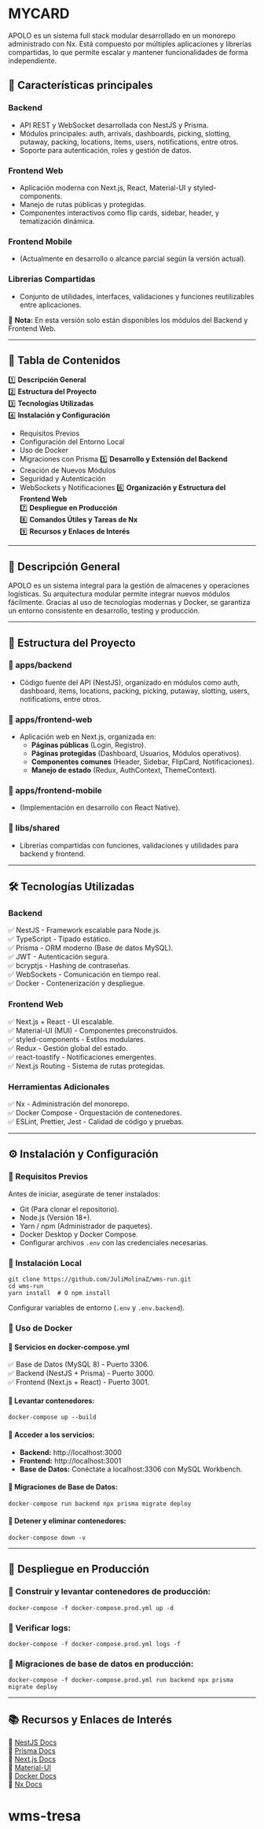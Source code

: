 # MYCARD

APOLO es un sistema full stack modular desarrollado en un monorepo administrado con Nx. Está compuesto por múltiples aplicaciones y librerías compartidas, lo que permite escalar y mantener funcionalidades de forma independiente.

## 📌 Características principales

### Backend
- API REST y WebSocket desarrollada con NestJS y Prisma.
- Módulos principales: auth, arrivals, dashboards, picking, slotting, putaway, packing, locations, items, users, notifications, entre otros.
- Soporte para autenticación, roles y gestión de datos.

### Frontend Web
- Aplicación moderna con Next.js, React, Material-UI y styled-components.
- Manejo de rutas públicas y protegidas.
- Componentes interactivos como flip cards, sidebar, header, y tematización dinámica.

### Frontend Mobile
- (Actualmente en desarrollo o alcance parcial según la versión actual).

### Librerías Compartidas
- Conjunto de utilidades, interfaces, validaciones y funciones reutilizables entre aplicaciones.

📢 **Nota:** En esta versión solo están disponibles los módulos del Backend y Frontend Web.

---

## 📖 Tabla de Contenidos

1️⃣ **Descripción General**  
2️⃣ **Estructura del Proyecto**  
3️⃣ **Tecnologías Utilizadas**  
4️⃣ **Instalación y Configuración**
   - Requisitos Previos
   - Configuración del Entorno Local
   - Uso de Docker
   - Migraciones con Prisma
5️⃣ **Desarrollo y Extensión del Backend**
   - Creación de Nuevos Módulos
   - Seguridad y Autenticación
   - WebSockets y Notificaciones
6️⃣ **Organización y Estructura del Frontend Web**  
7️⃣ **Despliegue en Producción**  
8️⃣ **Comandos Útiles y Tareas de Nx**  
9️⃣ **Recursos y Enlaces de Interés**  

---

## 📌 Descripción General

APOLO es un sistema integral para la gestión de almacenes y operaciones logísticas. Su arquitectura modular permite integrar nuevos módulos fácilmente. Gracias al uso de tecnologías modernas y Docker, se garantiza un entorno consistente en desarrollo, testing y producción.

---

## 📂 Estructura del Proyecto

### 📌 apps/backend
- Código fuente del API (NestJS), organizado en módulos como auth, dashboard, items, locations, packing, picking, putaway, slotting, users, notifications, entre otros.

### 📌 apps/frontend-web
- Aplicación web en Next.js, organizada en:
  - **Páginas públicas** (Login, Registro).
  - **Páginas protegidas** (Dashboard, Usuarios, Módulos operativos).
  - **Componentes comunes** (Header, Sidebar, FlipCard, Notificaciones).
  - **Manejo de estado** (Redux, AuthContext, ThemeContext).

### 📌 apps/frontend-mobile
- (Implementación en desarrollo con React Native).

### 📌 libs/shared
- Librerías compartidas con funciones, validaciones y utilidades para backend y frontend.

---

## 🛠️ Tecnologías Utilizadas

### **Backend**
✅ NestJS - Framework escalable para Node.js.  
✅ TypeScript - Tipado estático.  
✅ Prisma - ORM moderno (Base de datos MySQL).  
✅ JWT - Autenticación segura.  
✅ bcryptjs - Hashing de contraseñas.  
✅ WebSockets - Comunicación en tiempo real.  
✅ Docker - Contenerización y despliegue.  

### **Frontend Web**
✅ Next.js + React - UI escalable.  
✅ Material-UI (MUI) - Componentes preconstruidos.  
✅ styled-components - Estilos modulares.  
✅ Redux - Gestión global del estado.  
✅ react-toastify - Notificaciones emergentes.  
✅ Next.js Routing - Sistema de rutas protegidas.  

### **Herramientas Adicionales**
✅ Nx - Administración del monorepo.  
✅ Docker Compose - Orquestación de contenedores.  
✅ ESLint, Prettier, Jest - Calidad de código y pruebas.  

---

## ⚙️ Instalación y Configuración

### 🔹 Requisitos Previos
Antes de iniciar, asegúrate de tener instalados:

- Git (Para clonar el repositorio).
- Node.js (Versión 18+).
- Yarn / npm (Administrador de paquetes).
- Docker Desktop y Docker Compose.
- Configurar archivos `.env` con las credenciales necesarias.

### 🔹 Instalación Local

```
git clone https://github.com/JuliMolinaZ/wms-run.git  
cd wms-run  
yarn install  # O npm install  
```

Configurar variables de entorno (`.env` y `.env.backend`).

### 🐳 Uso de Docker

#### 📌 Servicios en docker-compose.yml
✅ Base de Datos (MySQL 8) - Puerto 3306.  
✅ Backend (NestJS + Prisma) - Puerto 3000.  
✅ Frontend (Next.js + React) - Puerto 3001.  

#### 📌 Levantar contenedores:
```
docker-compose up --build  
```

#### 📌 Acceder a los servicios:
- **Backend:** http://localhost:3000  
- **Frontend:** http://localhost:3001  
- **Base de Datos:** Conéctate a localhost:3306 con MySQL Workbench.  

#### 📌 Migraciones de Base de Datos:
```
docker-compose run backend npx prisma migrate deploy  
```

#### 📌 Detener y eliminar contenedores:
```
docker-compose down -v  
```

---

## 🚀 Despliegue en Producción

### 📌 Construir y levantar contenedores de producción:
```
docker-compose -f docker-compose.prod.yml up -d  
```

### 📌 Verificar logs:
```
docker-compose -f docker-compose.prod.yml logs -f  
```

### 📌 Migraciones de base de datos en producción:
```
docker-compose -f docker-compose.prod.yml run backend npx prisma migrate deploy  
```

---

## 📚 Recursos y Enlaces de Interés
📌 [NestJS Docs](https://docs.nestjs.com/)  
📌 [Prisma Docs](https://www.prisma.io/docs/)  
📌 [Next.js Docs](https://nextjs.org/docs)  
📌 [Material-UI](https://mui.com/)  
📌 [Docker Docs](https://docs.docker.com/)  
📌 [Nx Docs](https://nx.dev/)  

# wms-tresa
